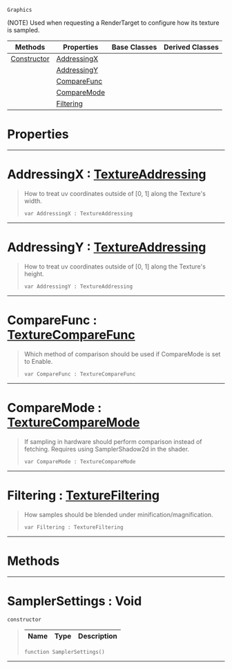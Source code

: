  `Graphics`

(NOTE) Used when requesting a RenderTarget to configure how its texture is sampled.

|Methods|Properties|Base Classes|Derived Classes|
|---|---|---|---|
|[ Constructor](samplersettings.md#samplersettings-void)|[ AddressingX](samplersettings.md#addressingx-zilch-engine)| | |
| |[ AddressingY](samplersettings.md#addressingy-zilch-engine)| | |
| |[ CompareFunc](samplersettings.md#comparefunc-zilch-engine)| | |
| |[ CompareMode](samplersettings.md#comparemode-zilch-engine)| | |
| |[ Filtering](samplersettings.md#filtering-zilch-engine-do)| | |


 #  Properties


---  
 #  AddressingX : [TextureAddressing](../enum_reference.md#textureaddressing)

> How to treat uv coordinates outside of [0, 1] along the Texture's width.
> ```TS:Nada
> var AddressingX : TextureAddressing


---  
 #  AddressingY : [TextureAddressing](../enum_reference.md#textureaddressing)

> How to treat uv coordinates outside of [0, 1] along the Texture's height.
> ```TS:Nada
> var AddressingY : TextureAddressing


---  
 #  CompareFunc : [TextureCompareFunc](../enum_reference.md#texturecomparefunc)

> Which method of comparison should be used if CompareMode is set to Enable.
> ```TS:Nada
> var CompareFunc : TextureCompareFunc


---  
 #  CompareMode : [TextureCompareMode](../enum_reference.md#texturecomparemode)

> If sampling in hardware should perform comparison instead of fetching. Requires using SamplerShadow2d in the shader.
> ```TS:Nada
> var CompareMode : TextureCompareMode


---  
 #  Filtering : [TextureFiltering](../enum_reference.md#texturefiltering)

> How samples should be blended under minification/magnification.
> ```TS:Nada
> var Filtering : TextureFiltering


---  
 #  Methods


---  
 #  SamplerSettings : Void

 `constructor`

> 
> |Name|Type|Description|
> |---|---|---|
> ```TS:Nada
> function SamplerSettings()
> ``` 


---  
 

 